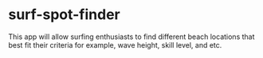 # surf-spot-finder
This app will allow surfing enthusiasts to find different beach locations that best fit their criteria for example, wave height, skill level, and etc.
